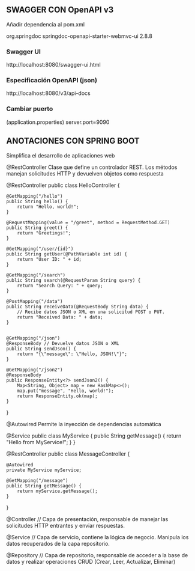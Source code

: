 ## SWAGGER CON OpenAPI v3
Añadir dependencia al pom.xml


<dependency>
  <groupId>org.springdoc</groupId>
  <artifactId>springdoc-openapi-starter-webmvc-ui</artifactId>
  <version>2.8.8</version>
</dependency>

### Swagger UI
http://localhost:8080/swagger-ui.html

### Especificación OpenAPI (json)
http://localhost:8080/v3/api-docs

### Cambiar puerto
(application.properties)
server.port=9090


## ANOTACIONES CON SPRING BOOT
Simplifica el desarrollo de aplicaciones web

@RestController
Clase que define un controlador REST. 
Los métodos manejan solicitudes HTTP y devuelven objetos como respuesta

@RestController
public class HelloController {

    @GetMapping("/hello")
    public String hello() {
        return "Hello, world!";
    }
    
    @RequestMapping(value = "/greet", method = RequestMethod.GET)
    public String greet() {
        return "Greetings!";
    }
    
    @GetMapping("/user/{id}")
    public String getUser(@PathVariable int id) {
        return "User ID: " + id;
    }
    
    @GetMapping("/search")
    public String search(@RequestParam String query) {
        return "Search Query: " + query;
    }
    
    @PostMapping("/data")
    public String receiveData(@RequestBody String data) {
    	// Recibe datos JSON o XML en una solicitud POST o PUT.
        return "Received Data: " + data;
    }
        
    
    @GetMapping("/json")
    @ResponseBody // Devuelve datos JSON o XML
    public String sendJson() {    	
        return "{\"message\": \"Hello, JSON!\"}";
    }
    
    @GetMapping("/json2")
    @ResponseBody
    public ResponseEntity<?> sendJson2() {
        Map<String, Object> map = new HashMap<>();
        map.put("message", "Hello, world!");
        return ResponseEntity.ok(map);
    }
}


@Autowired
Permite la inyección de dependencias automática

@Service
public class MyService {
    public String getMessage() {
        return "Hello from MyService!";
    }
}

@RestController
public class MessageController {

    @Autowired
    private MyService myService;

    @GetMapping("/message")
    public String getMessage() {
        return myService.getMessage();
    }
}


@Controller
// Capa de presentación, responsable de manejar las solicitudes HTTP entrantes y enviar respuestas.

@Service
// Capa de servicio, contiene la lógica de negocio. Manipula los datos recuperados de la capa repositorio.

@Repository
// Capa de repositorio, responsable de acceder a la base de datos y realizar operaciones CRUD (Crear, Leer, Actualizar, Eliminar)